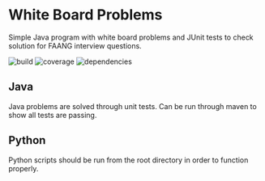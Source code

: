 # White Board Problems #
Simple Java program with white board problems and JUnit tests to check solution for FAANG interview questions.

![build](https://img.shields.io/badge/build-passing-brightgreen.svg)
![coverage](https://img.shields.io/badge/java%20code%20coverage-100.0%25-brightgreen.svg)
![dependencies](https://img.shields.io/badge/dependencie-none-blue.svg)

## Java
Java problems are solved through unit tests. Can be run through maven to show all tests are passing.

## Python
Python scripts should be run from the root directory in order to function properly.
